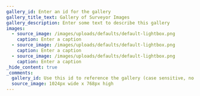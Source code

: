 ```yaml
---
gallery_id: Enter an id for the gallery
gallery_title_text: Gallery of Surveyor Images
gallery_description: Enter some text to describe this gallery
images:
  - source_image: /images/uploads/defaults/default-lightbox.png
    caption: Enter a caption
  - source_image: /images/uploads/defaults/default-lightbox.png
    caption: Enter a caption
  - source_image: /images/uploads/defaults/default-lightbox.png
    caption: Enter a caption
_hide_content: true
_comments:
  gallery_id: Use this id to reference the gallery (case sensitive, no spaces)
  source_image: 1024px wide x 768px high
---
```

